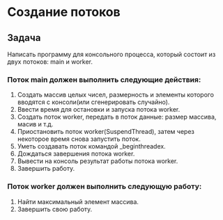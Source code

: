 # Создание потоков

## Задача

Написать программу для консольного процесса, который состоит из двух потоков: main и worker.

### Поток main должен выполнить следующие действия:
1. Создать массив целых чисел, размерность и элементы которого вводятся с консоли(или сгенерировать случайно).
2. Ввести время для остановки и запуска потока worker.
3. Создать поток worker, передать в поток данные: размер маcсива, масив и т.д.
4. Приостановить поток worker(SuspendThread), затем через некоторое время снова запустить поток.
5. Уметь создавать поток командой _beginthreadex.
6. Дождаться завершения потока worker.
7. Вывести на консоль результат работы потока worker.
8. Завершить работу.

### Поток worker должен выполнить следующую работу:
1. Найти максимальный элемент массива.
2. Завершить свою работу.
